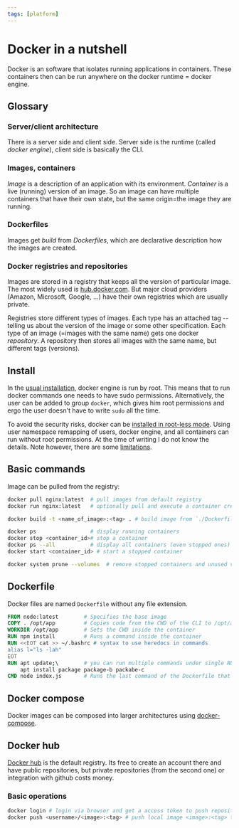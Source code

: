 ```yaml
---
tags: [platform]
---
```

# Docker in a nutshell

Docker is an software that isolates running applications in containers. These
containers then can be run anywhere on the docker runtime = docker engine.

## Glossary

### Server/client architecture

There is a server side and client side. Server side is the runtime (called
*docker engine*), client side is basically the CLI.

### Images, containers

*Image* is a description of an application with its environment. *Container* is
a live (running) version of an image. So an image can have multiple containers
that have their own state, but the same origin=the image they are running.

### Dockerfiles

Images get *build* from *Dockerfiles*, which are declarative description how the
images are created.

### Docker registries and repositories

Images are stored in a registry that keeps all the version of particular image.
The most widely used is [hub.docker.com](https://hub.docker.com). But major
cloud providers (Amazon, Microsoft, Google, ...) have their own registries which
are usually private.

Registries store different types of images. Each type has an attached tag --
telling us about the version of the image or some other specification. Each type
of an image (=images with the same name) gets one docker *repository*. A
repository then stores all images with the same name, but different tags
(versions).

## Install

In the [usual installation](https://docs.docker.com/engine/install/), docker
engine is run by root. This means that to run docker commands one needs to have
sudo permissions. Alternatively, the user can be added to group `docker`, which
gives him root permissions and ergo the user doesn't have to write `sudo` all
the time.

To avoid the security risks, docker can be [installed in root-less
mode](https://docs.docker.com/engine/security/rootless/). Using user namespace
remapping of users, docker engine, and all containers can run without root
permissions. At the time of writing I do not know the details. Note however,
there are some
[limitations](https://docs.docker.com/engine/security/rootless/#known-limitations).

## Basic commands

Image can be pulled from the registry:
```bash
docker pull nginx:latest  # pull images from default registry
docker run nginx:latest   # optionally pull and execute a container created from an image

docker build -t <name_of_image>:<tag> . # build image from `./Dockerfile`

docker ps                 # display running containers
docker stop <container_id># stop a container
docker ps --all           # display all containers (even stopped ones)
docker start <container_id> # start a stopped container

docker system prune --volumes  # remove stopped containers and unused volumes
```

## Dockerfile

Docker files are named `Dockerfile` without any file extension.

```Dockerfile
FROM node:latest        # Specifies the base image
COPY . /opt/app         # Copies code from the CWD of the CLI to /opt/app inside the container
WORKDIR /opt/app        # Sets the CWD inside the container
RUN npm install         # Runs a command inside the container
RUN <<EOT cat >> ~/.bashrc # syntax to use heredocs in commands
alias l="ls -lah"
EOT
RUN apt update;\        # you can run multiple commands under single RUN
    apt install package package-b packabe-c
CMD node index.js       # Runs the last command of the Dockerfile that should start the dockerized service
```

## Docker compose

Docker images can be composed into larger architectures using
[docker-compose](./docker_compose.md).

## Docker hub

[Docker hub](https://hub.docker.com/) is the default registry. Its free to
create an account there and have public repositories, but private repositories
(from the second one) or integration with github costs money.

### Basic operations

```bash
docker login # login via browser and get a access token to push repositories
docker push <username>/<image>:<tag> # push local image <image>:<tag> to registry under your <username>
```
